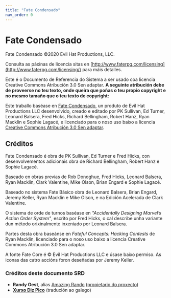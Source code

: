 ```yaml
---
title: "Fate Condensado"
nav_order: 0
---
```


# Fate Condensado

Fate Condensado ©2020 Evil Hat Productions, LLC.

Consulta as páxinas de licencia sitas en [http://www.faterpg.com/licensing](http://www.faterpg.com/licensing/) para máis detalles.

Este é o Documento de Referencia do Sistema a ser usado coa licencia Creative Commons Atribución 3.0 Sen adaptar. **A seguinte atribución debe de proveerse no teu texto, onde queira que poñas o teu propio copyright e no mesmo tamaño que o teu texto de copyright:**

Este traballo baséase en [Fate Condensado](http://www.faterpg.com/), un produto de Evil Hat Productions LLC desenvolvido, creado e editado por PK Sullivan, Ed Turner, Leonard Balsera, Fred Hicks, Richard Bellingham, Robert Hanz, Ryan Macklin e Sophie Lagacé, e licenciado para o noso uso baixo a licencia [Creative Commons Atribución 3.0 Sen adaptar](https://creativecommons.org/licenses/by/3.0/deed.gl).

## Créditos

Fate Condensado é obra de PK Sullivan, Ed Turner e Fred Hicks, con desenvolvementos adicionais obra de Richard Bellingham, Robert Hanz e Sophie Lagacé.

Baseado en obras previas de Rob Donoghue, Fred Hicks, Leonard Balsera, Ryan Macklin, Clark Valentine, Mike Olson, Brian Engard e Sophie Lagacé.

Baseado no sistema Fate Básico obra de Leonard Balsera, Brian Engard, Jeremy Keller, Ryan Macklin e Mike Olson, e na Edición Acelerada de Clark Valentine.

O sistema de orde de turnos baséase en *"Accidentally Designing Marvel’s Action Order System"*, escrito por Fred Hicks, o cal describe unha variante dun método orixinalmente inxeniado por Leonard Balsera.

Partes desta obra baseánse en *Fateful Concepts: Hacking Contests* de Ryan Macklin, licenciado para o noso uso baixo a licencia Creative Commons Atribución 3.0 Sen adaptar.

A fonte Fate Core é © Evil Hat Productions LLC e úsase baixo permiso. As iconas das catro accións foron deseñadas por Jeremy Keller.

### Créditos deste documento SRD

* **Randy Oest**, alias [Amazing Rando](https://randyoest.com/) ([propietario do proxecto](https://github.com/fate-srd/fate-srd-content))
* [**Xurxo Diz Pico**](http://xurxodiz.eu) (tradución ao galego)

